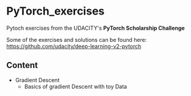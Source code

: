 # PyTorch_exercises

Pytoch exercises from the UDACITY's __PyTorch Scholarship Challenge__

Some of the exercises and solutions can be found here: https://github.com/udacity/deep-learning-v2-pytorch 

## Content

- Gradient Descent
  - Basics of gradient Descent with toy Data
